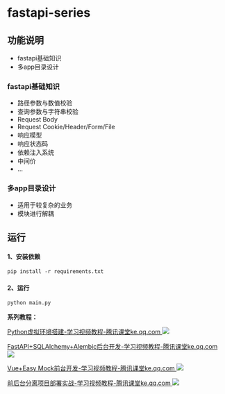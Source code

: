 # fastapi-series

## 功能说明
- fastapi基础知识
- 多app目录设计

### fastapi基础知识
- 路径参数与数值校验
- 查询参数与字符串校验
- Request Body
- Request Cookie/Header/Form/File
- 响应模型
- 响应状态码
- 依赖注入系统
- 中间价
- ...

### 多app目录设计
- 适用于较复杂的业务
- 模块进行解耦

## 运行
#### 1、安装依赖
```shell
pip install -r requirements.txt
```
#### 2、运行
```python
python main.py
```

**系列教程：**

[Python虚拟环境搭建-学习视频教程-腾讯课堂ke.qq.com
![](https://upload-images.jianshu.io/upload_images/26768070-a12c979c9ca46549?imageMogr2/auto-orient/strip%7CimageView2/2/w/1240)](https://link.zhihu.com/?target=https%3A//ke.qq.com/course/3615906%3Ftuin%3D24638831)   

[FastAPI+SQLAlchemy+Alembic后台开发-学习视频教程-腾讯课堂ke.qq.com
![](https://upload-images.jianshu.io/upload_images/26768070-d8d4312697c2dcab?imageMogr2/auto-orient/strip%7CimageView2/2/w/1240)](https://link.zhihu.com/?target=https%3A//ke.qq.com/course/3615855%3Ftuin%3D24638831)  

[Vue+Easy Mock前台开发-学习视频教程-腾讯课堂ke.qq.com
![](https://upload-images.jianshu.io/upload_images/26768070-efed3d1742e14348?imageMogr2/auto-orient/strip%7CimageView2/2/w/1240)](https://link.zhihu.com/?target=https%3A//ke.qq.com/course/3616355%3Ftuin%3D24638831)  

[前后台分离项目部署实战-学习视频教程-腾讯课堂ke.qq.com
![](https://upload-images.jianshu.io/upload_images/26768070-6b74d152ef385a1e?imageMogr2/auto-orient/strip%7CimageView2/2/w/1240)](https://link.zhihu.com/?target=https%3A//ke.qq.com/course/3617910%3Ftuin%3D24638831)





